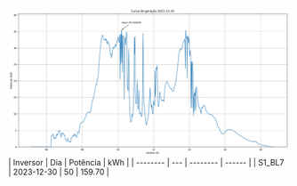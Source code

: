 ![My Image](30_12_2023-S1_BL7.png)
| Inversor | Dia | Potência | kWh    |
| -------- | --- | -------- | ------ |
| S1_BL7       | 2023-12-30  | 50       | 159.70 |